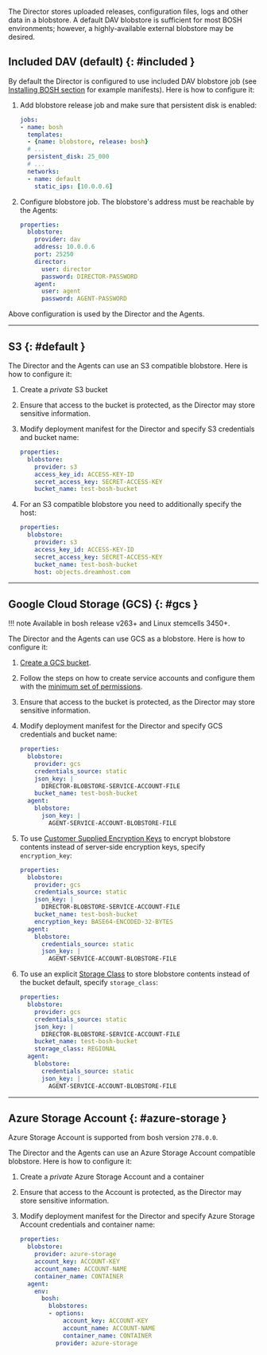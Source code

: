 The Director stores uploaded releases, configuration files, logs and other data
in a blobstore. A default DAV blobstore is sufficient for most BOSH
environments; however, a highly-available external blobstore may be desired.



## Included DAV (default) {: #included }

By default the Director is configured to use included DAV blobstore job (see [Installing BOSH section](index.md#install) for example manifests). Here is how to configure it:

1. Add blobstore release job and make sure that persistent disk is enabled:

    ```yaml
    jobs:
    - name: bosh
      templates:
      - {name: blobstore, release: bosh}
      # ...
      persistent_disk: 25_000
      # ...
      networks:
      - name: default
        static_ips: [10.0.0.6]
    ```

1. Configure blobstore job. The blobstore's address must be reachable by the Agents:

    ```yaml
    properties:
      blobstore:
        provider: dav
        address: 10.0.0.6
        port: 25250
        director:
          user: director
          password: DIRECTOR-PASSWORD
        agent:
          user: agent
          password: AGENT-PASSWORD
    ```

Above configuration is used by the Director and the Agents.

---
## S3 {: #default }

The Director and the Agents can use an S3 compatible blobstore. Here is how to configure it:

1. Create a *private* S3 bucket

1. Ensure that access to the bucket is protected, as the Director may store sensitive information.

1. Modify deployment manifest for the Director and specify S3 credentials and bucket name:

    ```yaml
    properties:
      blobstore:
        provider: s3
        access_key_id: ACCESS-KEY-ID
        secret_access_key: SECRET-ACCESS-KEY
        bucket_name: test-bosh-bucket
    ```

1. For an S3 compatible blobstore you need to additionally specify the host:

    ```yaml
    properties:
      blobstore:
        provider: s3
        access_key_id: ACCESS-KEY-ID
        secret_access_key: SECRET-ACCESS-KEY
        bucket_name: test-bosh-bucket
        host: objects.dreamhost.com
    ```

---
## Google Cloud Storage (GCS) {: #gcs }

!!! note
    Available in bosh release v263+ and Linux stemcells 3450+.

The Director and the Agents can use GCS as a blobstore. Here is how to configure it:

1. [Create a GCS bucket](https://cloud.google.com/storage/docs/creating-buckets).

1. Follow the steps on how to create service accounts and configure them with the [minimum set of permissions](google-required-permissions.md#director-with-gcs-blobstore).

1. Ensure that access to the bucket is protected, as the Director may store sensitive information.

1. Modify deployment manifest for the Director and specify GCS credentials and bucket name:

    ```yaml
    properties:
      blobstore:
        provider: gcs
        credentials_source: static
        json_key: |
          DIRECTOR-BLOBSTORE-SERVICE-ACCOUNT-FILE
        bucket_name: test-bosh-bucket
      agent:
        blobstore:
          json_key: |
            AGENT-SERVICE-ACCOUNT-BLOBSTORE-FILE
    ```

1. To use [Customer Supplied Encryption Keys](https://cloud.google.com/storage/docs/encryption#customer-supplied)
to encrypt blobstore contents instead of server-side encryption keys, specify `encryption_key`:

    ```yaml
    properties:
      blobstore:
        provider: gcs
        credentials_source: static
        json_key: |
          DIRECTOR-BLOBSTORE-SERVICE-ACCOUNT-FILE
        bucket_name: test-bosh-bucket
        encryption_key: BASE64-ENCODED-32-BYTES
      agent:
        blobstore:
          credentials_source: static
          json_key: |
            AGENT-SERVICE-ACCOUNT-BLOBSTORE-FILE
    ```

1. To use an explicit [Storage Class](https://cloud.google.com/storage/docs/storage-classes)
to store blobstore contents instead of the bucket default, specify `storage_class`:

    ```yaml
    properties:
      blobstore:
        provider: gcs
        credentials_source: static
        json_key: |
          DIRECTOR-BLOBSTORE-SERVICE-ACCOUNT-FILE
        bucket_name: test-bosh-bucket
        storage_class: REGIONAL
      agent:
        blobstore:
          credentials_source: static
          json_key: |
            AGENT-SERVICE-ACCOUNT-BLOBSTORE-FILE
    ```
---
## Azure Storage Account {: #azure-storage }

Azure Storage Account is supported from bosh version `278.0.0`.

The Director and the Agents can use an Azure Storage Account compatible blobstore. Here is how to configure it:

1. Create a *private* Azure Storage Account and a container

1. Ensure that access to the Account is protected, as the Director may store sensitive information.

1. Modify deployment manifest for the Director and specify Azure Storage Account credentials and container name:

    ```yaml
    properties:
      blobstore:
        provider: azure-storage
        account_key: ACCOUNT-KEY
        account_name: ACCOUNT-NAME
        container_name: CONTAINER
      agent:  
        env:
          bosh:
            blobstores:
            - options: 
                account_key: ACCOUNT-KEY
                account_name: ACCOUNT-NAME
                container_name: CONTAINER
              provider: azure-storage
        
    ```

